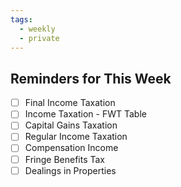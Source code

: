 ```yaml
---
tags:
  - weekly
  - private
---
```


## Reminders for This Week
- [ ] Final Income Taxation
- [ ] Income Taxation - FWT Table
- [ ] Capital Gains Taxation
- [ ] Regular Income Taxation
- [ ] Compensation Income
- [ ] Fringe Benefits Tax
- [ ] Dealings in Properties